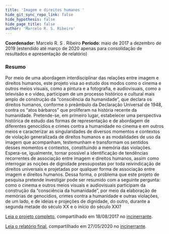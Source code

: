 ```yaml
---
title: 'Imagem e direitos humanos '
hide_git_sync_repo_link: false
hide_hypothesis: false
hide_page_title: false
author: 'Marcelo R. S. Ribeiro'
---
```


**Coordenador**: Marcelo R. S . Ribeiro
**Período**: maio de 2017 a dezembro de 2019 (estendido até março de 2020 apenas para consolidação de resultados e apresentação de relatório)

### Resumo

Por meio de uma abordagem interdisciplinar das relações entre imagem e direitos humanos, este projeto visa ao estudo dos modos como o cinema e outros meios visuais, como a pintura e a fotografia, e audiovisuais, como a televisão e o vídeo, participam de um processo histórico e cultural mais amplo de construção da “consciência da humanidade”, que declara os direitos humanos, conforme o preâmbulo da Declaração Universal de 1948, contra os “atos bárbaros” que proliferam na história recente da humanidade. Pretende-se, em primeiro lugar, estabelecer uma perspectiva histórica de estudo das formas de representação e de abordagem de diferentes genocídios e crimes contra a humanidade no cinema e em outros meios e caracterizar as singularidades de diversos momentos e contextos de violação generalizada de direitos humanos e as modalidades de uso da imagem que acompanham, testemunham e transformam os sentidos desses momentos e contextos, constituindo a memória das violações. Espera-se, igualmente, tornar possível a identificação de tendências recorrentes de associação entre imagem e direitos humanos, assim como interrogar as noções de dignidade pressupostas por toda reivindicação de direitos universais e projetadas por qualquer forma de associação entre imagem e direitos humanos. Dessa forma, o problema que este projeto de pesquisa pretende investigar pode ser resumido com a seguinte pergunta: como o cinema e outros meios visuais e audiovisuais participam da construção da “consciência da humanidade”, por meio da elaboração de memórias de genocídios, crimes contra a humanidade e outras violações, de um lado, e de ideias e projeções de dignidade, do outro, durante a segunda metade do século XX e o início do século XXI?

[Leia o projeto completo](https://www.incinerrante.com/projetos/imagem-e-direitos-humanos/), compartilhado em 18/08/2017 no [incinerrante](https://www.incinerrante.com/projetos/imagem-e-direitos-humanos/).

[Leia o relatório final](https://www.incinerrante.com/projetos/imagem-e-direitos-humanos/relatorio/), compartilhado em 27/05/2020 no [incinerrante](https://www.incinerrante.com/projetos/imagem-e-direitos-humanos/relatorio/).